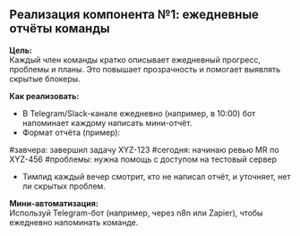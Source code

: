 ## Реализация компонента №1: ежедневные отчёты команды

**Цель:**  
Каждый член команды кратко описывает ежедневный прогресс, проблемы и планы. Это повышает прозрачность и помогает выявлять скрытые блокеры.

**Как реализовать:**

- В Telegram/Slack-канале ежедневно (например, в 10:00) бот напоминает каждому написать мини-отчёт.
- Формат отчёта (пример):

#завчера: завершил задачу XYZ-123
#сегодня: начинаю ревью MR по XYZ-456
#проблемы: нужна помощь с доступом на тестовый сервер

- Тимлид каждый вечер смотрит, кто не написал отчёт, и уточняет, нет ли скрытых проблем.

**Мини-автоматизация:**  
Используй Telegram-бот (например, через n8n или Zapier), чтобы ежедневно напоминать команде.